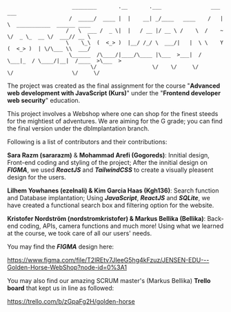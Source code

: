 
                         ________       .__       .___                ___ ___                             
                        /  _____/  ____ |  |    __| _/____   ____    /   |   \  ___________  ______ ____  
                       /   \  ___ /  _ \|  |   / __ |/ __ \ /    \  /    ~    \/  _ \_  __ \/  ___// __ \ 
                       \    \_\  (  <_> )  |__/ /_/ \  ___/|   |  \ \    Y    (  <_> )  | \/\___ \\  ___/ 
                        \______  /\____/|____/\____ |\___  >___|  /  \___|_  / \____/|__|  /____  >\___  >
                               \/                  \/    \/     \/         \/                   \/     \/ 
  

The project was created as the final assignment for the course "**Advanced web development with JavaScript (Kurs)**" under the "**Frontend developer web security**" education. 

This project involves a Webshop where one can shop for the finest steeds for the mightiest of adventures. We are aiming for the G grade; you can find the final version under the dbImplantation branch.

Following is a list of contributors and their contributions:

**Sara Razm (sararazm)** & **Mohammad Arefi (Gogoreds)**: Innitial design, Front-end coding and styling of the project; After the innitial design on **_FIGMA_**, we used **_ReactJS_** and **_TailwindCSS_** to create a visually pleasent design for the users.

**Lilhem Yowhanes (ezelnali) & Kim Garcia Haas (Kgh136)**: Search function and Database implantation; Using **_JavaScript_**, **_ReactJS_** and **_SQLite_**, we have created a functional search box and filtering option for the website.

**Kristofer Nordström (nordstromkristofer) & Markus Bellika (Bellika)**: Back-end coding, APIs, camera functions and much more! Using what we learned at the course, we took care of all our users' needs.

You may find the **_FIGMA_** design here:

https://www.figma.com/file/T2lREtv7JIeeG5hg4kFzuz/JENSEN-EDU---Golden-Horse-WebShop?node-id=0%3A1

You may also find our amazing SCRUM master's (Markus Bellika) **Trello board** that kept us in line as followed:

https://trello.com/b/zGpaFg2H/golden-horse

